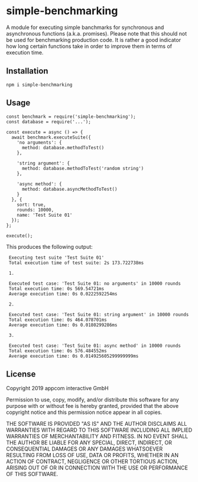 # simple-benchmarking

A module for executing simple banchmarks for synchronous and asynchronous functions (a.k.a. promises). Please note
that this should not be used for benchmarking production code. It is rather a good indicator how long certain
functions take in order to improve them in terms of execution time.

## Installation

    npm i simple-benchmarking

## Usage

    const benchmark = require('simple-benchmarking');
    const database = require('...');

    const execute = async () => {
      await benchmark.executeSuite({
        'no arguments': {
          method: database.methodToTest()
        },
    
        'string argument': {
          method: database.methodToTest('random string')
        },
    
        'async method': {
          method: database.asyncMethodToTest()
        }
      }, {
        sort: true,
        rounds: 10000,
        name: 'Test Suite 01'
      });
    };
    
    execute();

This produces the following output:

     Executing test suite 'Test Suite 01'
     Total execution time of test suite: 2s 173.722738ms
     
     1.
     
     Executed test case: 'Test Suite 01: no arguments' in 10000 rounds
     Total execution time: 0s 569.54721ms
     Average execution time: 0s 0.0222592254ms
     
     2.
     
     Executed test case: 'Test Suite 01: string argument' in 10000 rounds
     Total execution time: 0s 464.078701ms
     Average execution time: 0s 0.0180299286ms
     
     3.
     
     Executed test case: 'Test Suite 01: async method' in 10000 rounds
     Total execution time: 0s 576.484552ms
     Average execution time: 0s 0.014925605299999999ms


## License

Copyright 2019 appcom interactive GmbH

Permission to use, copy, modify, and/or distribute this software for any purpose with or without fee is hereby granted, provided that the above copyright notice and this permission notice appear in all copies.

THE SOFTWARE IS PROVIDED "AS IS" AND THE AUTHOR DISCLAIMS ALL WARRANTIES WITH REGARD TO THIS SOFTWARE INCLUDING ALL IMPLIED WARRANTIES OF MERCHANTABILITY AND FITNESS. IN NO EVENT SHALL THE AUTHOR BE LIABLE FOR ANY SPECIAL, DIRECT, INDIRECT, OR CONSEQUENTIAL DAMAGES OR ANY DAMAGES WHATSOEVER RESULTING FROM LOSS OF USE, DATA OR PROFITS, WHETHER IN AN ACTION OF CONTRACT, NEGLIGENCE OR OTHER TORTIOUS ACTION, ARISING OUT OF OR IN CONNECTION WITH THE USE OR PERFORMANCE OF THIS SOFTWARE.
